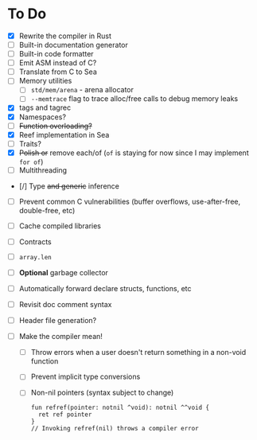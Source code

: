 # To Do

- [x] Rewrite the compiler in Rust
- [ ] Built-in documentation generator
- [ ] Built-in code formatter
- [ ] Emit ASM instead of C?
- [ ] Translate from C to Sea
- [ ] Memory utilities
  - [ ] `std/mem/arena` - arena allocator
  - [ ] `--memtrace` flag to trace alloc/free calls to debug memory leaks
- [x] tags and tagrec
- [x] Namespaces?
- [ ] ~~Function overloading?~~
- [x] Reef implementation in Sea
- [ ] Traits?
- [x] ~~Polish or~~ remove each/of (`of` is staying for now since I may implement `for of`)
- [ ] Multithreading
- [/] Type ~~and generic~~ inference
- [ ] Prevent common C vulnerabilities (buffer overflows, use-after-free, double-free, etc)
- [ ] Cache compiled libraries
- [ ] Contracts
- [ ] `array.len`
- [ ] **Optional** garbage collector
- [ ] Automatically forward declare structs, functions, etc
- [ ] Revisit doc comment syntax
- [ ] Header file generation?

- [ ] Make the compiler mean!

  - [ ] Throw errors when a user doesn't return something in a non-void function
  - [ ] Prevent implicit type conversions
  - [ ] Non-nil pointers (syntax subject to change)

    ```sea
    fun refref(pointer: notnil ^void): notnil ^^void {
      ret ref pointer
    }
    // Invoking refref(nil) throws a compiler error
    ```
